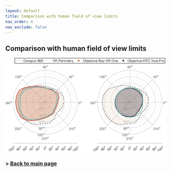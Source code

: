 ```yaml
---
layout: default
title: Comparison with human field of view limits
nav_order: 4
nav_exclude: false
---
```

## Comparison with human field of view limits

<img src="https://github.com/ZeissVisionScienceLab/HMD-FOV/blob/main/figures/210330_VRPerimetryComp2.png?raw=true" alt="HMD Figure" width="800"/>

### > [Back to main page](https://zeissvisionsciencelab.github.io/HMD-FOV/)